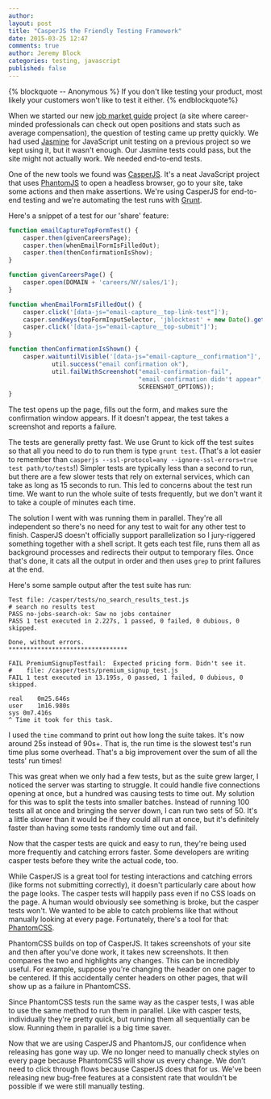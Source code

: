 ```yaml
---
author: 
layout: post
title: "CasperJS the Friendly Testing Framework"
date: 2015-03-25 12:47
comments: true
author: Jeremy Block
categories: testing, javascript 
published: false
---
```

{% blockquote -- Anonymous %}
If you don't like testing your product, most likely your customers won't like to test it either.
{% endblockquote%}

When we started our new [job market guide](https://www.theladders.com/careers/search) 
project (a site where career-minded professionals can check out open positions
and stats such as average compensation), the question of testing came up pretty
quickly. We had used [Jasmine](http://jasmine.github.io/) for 
JavaScript unit testing on a previous project so we kept using it, but it wasn't enough.
Our Jasmine tests could pass, but the site might not actually work. We needed
end-to-end tests.

One of the new tools we found was [CasperJS](http://casperjs.org/). It's a neat
JavaScript project that uses [PhantomJS](http://phantomjs.org/) to open a headless
browser, go to your site, take some actions and then make assertions. We're using
CasperJS for end-to-end testing and we're automating the test runs with 
[Grunt](http://gruntjs.com/).

Here's a snippet of a test for our 'share' feature:
``` javascript
function emailCaptureTopFormTest() {
    casper.then(givenCareersPage);
    casper.then(whenEmailFormIsFilledOut);
    casper.then(thenConfirmationIsShow);
}

function givenCareersPage() {
    casper.open(DOMAIN + 'careers/NY/sales/1');
}

function whenEmailFormIsFilledOut() {
    casper.click('[data-js="email-capture__top-link-test"]');
    casper.sendKeys(topFormInputSelector, 'jblocktest' + new Date().getTime() + '@theladders.net');
    casper.click('[data-js="email-capture__top-submit"]');
}

function thenConfirmationIsShown() {
    casper.waituntilVisible('[data-js="email-capture__confirmation"]', 
            util.success("email confirmation ok"),
            util.failWithScreenshot("email-confirmation-fail", 
                                    "email confirmation didn't appear", 
                                    SCREENSHOT_OPTIONS));
}
```  

The test opens up the page, fills out the form, and makes sure the confirmation 
window appears. If it doesn't appear, the test takes a screenshot and reports a failure.

The tests are generally pretty fast. We use Grunt to kick off the test suites 
so that all you need to do to run them is type `grunt test`. (That's a lot
easier to remember than `casperjs --ssl-protocol=any --ignore-ssl-errors=true
test path/to/tests`!) Simpler tests are typically less than a second to run,
but there are a few slower tests that rely on external services, which can
take as long as 15 seconds to run. This led to concerns about the test run
time. We want to run the whole suite of tests frequently, but we don't want it
to take a couple of minutes each time.

The solution I went with was running them in parallel. They're all independent
so there's no need for any test to wait for any other test to finish. CasperJS
doesn't officially support parallelization so I jury-riggered something together
with a shell script. It gets each test file, runs them all as background processes
and redirects their output to temporary files. Once that's done, it cats all the 
output in order and then uses `grep` to print failures at the end.

Here's some sample output after the test suite has run:
```text
Test file: /casper/tests/no_search_results_test.js
# search no results test
PASS no-jobs-search-ok: Saw no jobs container
PASS 1 test executed in 2.227s, 1 passed, 0 failed, 0 dubious, 0 skipped.

Done, without errors.
*********************************

FAIL PremiumSignupTestfail:  Expected pricing form. Didn't see it.  
#    file: /casper/tests/premium_signup_test.js
FAIL 1 test executed in 13.195s, 0 passed, 1 failed, 0 dubious, 0 skipped.

real	0m25.646s
user	1m16.980s
sys	0m7.416s
^ Time it took for this task.
```

I used the `time` command to print out how long the suite takes. It's now
around 25s instead of 90s+. That is, the run time is the slowest test's run
time plus some overhead. That's a big improvement over the sum of all the tests'
 run times!

This was great when we only had a few tests, but as the suite grew larger, I 
noticed the server was starting to struggle. It could handle five connections
 opening at once, but a hundred was causing tests to time out. My solution for
this was to split the tests into smaller batches. Instead of running 100 tests 
all at once and bringing the server down, I can run two sets of 50. It's a 
little slower than it would be if they could all run at once, but it's definitely 
faster than having some tests randomly time out and fail.

Now that the casper tests are quick and easy to run, they're being used more 
frequently and catching errors faster. Some developers are writing casper tests 
before they write the actual code, too. 

While CasperJS is a great tool for testing interactions and catching errors (like 
forms not submitting correctly), it doesn't particularly care about how the page 
looks. The casper tests will happily pass even if no CSS loads on the page. A 
human would obviously see something is broke, but the casper tests won't. We 
wanted to be able to catch problems like that without manually looking at 
every page. Fortunately, there's a tool for that: 
[PhantomCSS](https://github.com/Huddle/PhantomCSS).

PhantomCSS builds on top of CasperJS. It takes screenshots of your 
site and then after you've done work, it takes new screenshots. It then compares 
the two and highlights any changes. This can be incredibly useful. For example, 
suppose you're changing the header on one pager to be centered. If this accidentally 
center headers on other pages, that will show up as a failure in PhantomCSS.

Since PhantomCSS tests run the same way as the casper tests, I was able to use the 
same method to run them in parallel. Like with casper tests, individually they're 
pretty quick, but running them all sequentially can be slow. Running them in 
parallel is a big time saver.

Now that we are using CasperJS and PhantomJS, our confidence when releasing has 
gone way up. We no longer need to manually check styles on every page because 
PhantomCSS will show us every change. We don’t need to click through flows because 
CasperJS does that for us. We've been releasing new bug-free features at a consistent 
rate that wouldn't be possible if we were still manually testing.

